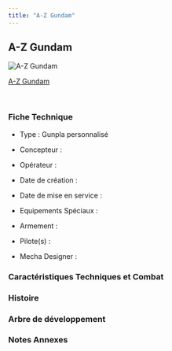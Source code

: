 ```yaml
---
title: "A-Z Gundam"
---
```


A-Z Gundam
----------



![A-Z Gundam](/images/stories/saga/gundambfblg/mechas/a-z-gundam.png)

[A-Z Gundam](javascript:change_image_m('images/stories/saga/gundambfblg/mechas/a-z-gundam.png');)

 

### Fiche Technique


- Type : Gunpla personnalisé
  
- Concepteur : 
  
- Opérateur : 
  
- Date de création : 
  
- Date de mise en service : 
  
- Equipements Spéciaux :




- Armement :




- Pilote(s) : 





- Mecha Designer : 


### Caractéristiques Techniques et Combat


### Histoire


### Arbre de développement


### Notes Annexes


